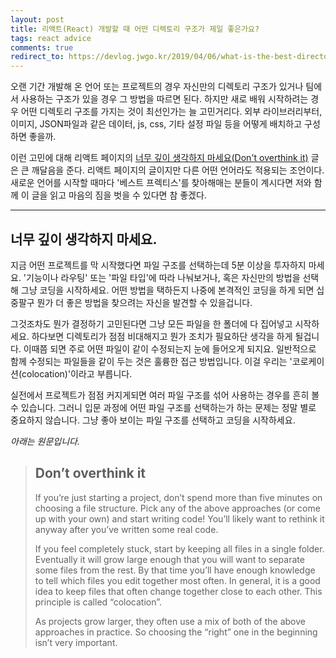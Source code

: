 ```yaml
---
layout: post
title: 리액트(React) 개발할 때 어떤 디렉토리 구조가 제일 좋은가요?
tags: react advice
comments: true
redirect_to: https://devlog.jwgo.kr/2019/04/06/what-is-the-best-directory-structure
---
```


오랜 기간 개발해 온 언어 또는 프로젝트의 경우 자신만의 디렉토리 구조가 있거나 팀에서 사용하는 구조가 있을 경우 그 방법을 따르면 된다. 하지만 새로 배워 시작하려는 경우 어떤 디렉토리 구조를 가지는 것이 최선인가는 늘 고민거리다. 외부 라이브러리부터, 이미지, JSON파일과 같은 데이터, js, css, 기타 설정 파일 등을 어떻게 배치하고 구성하면 좋을까.

이런 고민에 대해 리액트 페이지의 [너무 깊이 생각하지 마세요(Don't overthink it)](https://reactjs.org/docs/faq-structure.html#dont-overthink-it) 글은 큰 깨달음을 준다. 리액트 페이지의 글이지만 다른 어떤 언어라도 적용되는 조언이다. 새로운 언어를 시작할 때마다 '베스트 프렉티스'를 찾아해매는 분들이 계시다면 저와 함께 이 글을 읽고 마음의 짐을 벗을 수 있다면 참 좋겠다.

---

## 너무 깊이 생각하지 마세요.

지금 어떤 프로젝트를 막 시작했다면 파일 구조를 선택하는데 5분 이상을 투자하지 마세요. '기능이나 라우팅' 또는 '파일 타입'에 따라 나눠보거나, 혹은 자신만의 방법을 선택해 그냥 코딩을 시작하세요. 어떤 방법을 택하든지 나중에 본격적인 코딩을 하게 되면 십중팔구 뭔가 더 좋은 방법을 찾으려는 자신을 발견할 수 있을겁니다.

그것조차도 뭔가 결정하기 고민된다면 그냥 모든 파일을 한 폴더에 다 집어넣고 시작하세요. 하다보면 디렉토리가 점점 비대해지고 뭔가 조치가 필요하단 생각을 하게 될겁니다. 이때쯤 되면 주로 어떤 파일이 같이 수정되는지 눈에 들어오게 되지요. 일반적으로 함께 수정되는 파일들을 같이 두는 것은 훌륭한 접근 방법입니다. 이걸 우리는 '코로케이션(colocation)'이라고 부릅니다.

실전에서 프로젝트가 점점 커지게되면 여러 파일 구조를 섞어 사용하는 경우를 흔히 볼 수 있습니다. 그러니 입문 과정에 어떤 파일 구조를 선택하는가 하는 문제는 정말 별로 중요하지 않습니다. 그냥 좋아 보이는 파일 구조를 선택하고 코딩을 시작하세요.

_아래는 원문입니다._

> ## Don’t overthink it
>
> If you’re just starting a project, don’t spend more than five minutes on choosing a file structure. Pick any of the above approaches (or come up with your own) and start writing code! You’ll likely want to rethink it anyway after you’ve written some real code.
>
> If you feel completely stuck, start by keeping all files in a single folder. Eventually it will grow large enough that you will want to separate some files from the rest. By that time you’ll have enough knowledge to tell which files you edit together most often. In general, it is a good idea to keep files that often change together close to each other. This principle is called “colocation”.
>
> As projects grow larger, they often use a mix of both of the above approaches in practice. So choosing the “right” one in the beginning isn’t very important.
